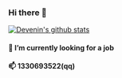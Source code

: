 ### Hi there 👋

<!--
**devenin/devenin** is a ✨ _special_ ✨ repository because its `README.md` (this file) appears on your GitHub profile.

Here are some ideas to get you started:


- 🌱 I’m currently learning ...
- 👯 I’m looking to collaborate on ...
- 🤔 I’m looking for help with ...
- 💬 Ask me about ...

- 😄 Pronouns: ...
- ⚡ Fun fact: ...
-->

[![Devenin's github stats](https://github-readme-stats.vercel.app/api?username=devenin)](https://github.com/devenin/github-readme-stats)

#### 🔭 I’m currently looking for a job

#### 📫 1330693522(qq)
